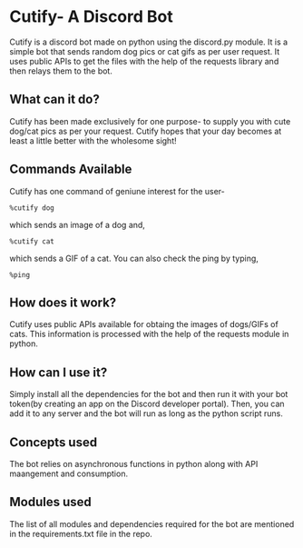 # Cutify- A Discord Bot
 Cutify is a discord bot made on python using the discord.py module. It is a simple bot that sends random dog pics or cat gifs as per user request. It uses public 
 APIs to get the files with the help of the requests library and then relays them to the bot.
 
## What can it do?
 Cutify has been made exclusively for one purpose- to supply you with cute dog/cat pics as per your request. Cutify hopes that your day
 becomes at least a little better with the wholesome sight!

## Commands Available
 Cutify has one command of geniune interest for the user-
 ```
 %cutify dog
 ```
 which sends an image of a dog and,
 ```
 %cutify cat
 ```
 which sends a GIF of a cat. You can also check the ping by typing,
 ```
 %ping
 ```
## How does it work?
 Cutify uses public APIs available for obtaing the images of dogs/GIFs of cats. This information is processed with the help of the requests module
 in python. 
 
## How can I use it?
 Simply install all the dependencies for the bot and then run it with your bot token(by creating an app on the Discord developer portal). Then, you
 can add it to any server and the bot will run as long as the python script runs.

## Concepts used 
 The bot relies on asynchronous functions in python along with API maangement and consumption.

## Modules used
 The list of all modules and dependencies required for the bot are mentioned in the requirements.txt file in the repo.
 
